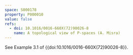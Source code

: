 ```yaml
---
space: S000178
property: P000010
value: false
refs:
  - doi: 10.1016/0016-660X(72)90026-8
    name: A topological view of P-spaces (A. Misra)
---
```


See Example 3.1 of {{doi:10.1016/0016-660X(72)90026-8}}.
